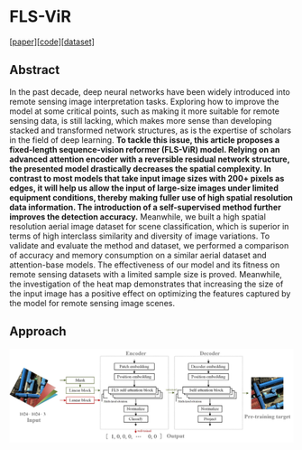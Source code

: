 # FLS-ViR
[[paper]](https://ieeexplore.ieee.org/abstract/document/10479472)[[code]](https://github.com/LinHe1995/FLS-ViR)[[dataset]](https://pan.baidu.com/s/1Tlinp4EPy8RGLSCFeL562Q)

## Abstract
In the past decade, deep neural networks have been widely introduced into remote sensing image interpretation tasks. Exploring how to improve the model at some critical points, such as making it more suitable for remote sensing data, is still lacking, which makes more sense than developing stacked and transformed network structures, as is the expertise of scholars in the field of deep learning. **To tackle this issue, this article proposes a fixed-length sequence-vision reformer (FLS-ViR) model. Relying on an advanced attention encoder with a reversible residual network structure, the presented model drastically decreases the spatial complexity. In contrast to most models that take input image sizes with 200+ pixels as edges, it will help us allow the input of large-size images under limited equipment conditions, thereby making fuller use of high spatial resolution data information. The introduction of a self-supervised method further improves the detection accuracy.** Meanwhile, we built a high spatial resolution aerial image dataset for scene classification, which is superior in terms of high interclass similarity and diversity of image variations. To validate and evaluate the method and dataset, we performed a comparison of accuracy and memory consumption on a similar aerial dataset and attention-base models. The effectiveness of our model and its fitness on remote sensing datasets with a limited sample size is proved. Meanwhile, the investigation of the heat map demonstrates that increasing the size of the input image has a positive effect on optimizing the features captured by the model for remote sensing image scenes.

## Approach
![structure](/structure.jpg)
